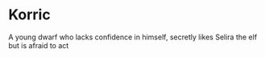 # Korric
A young dwarf who lacks confidence in himself, secretly likes Selira the elf but is afraid to act